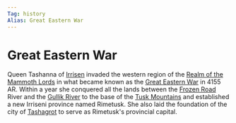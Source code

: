 ```yaml
---
Tag: history
Alias: Great Eastern War
---
```

# Great Eastern War
Queen Tashanna of [Irrisen](questforthefrozenflame/docs/Backstory/Places/Irrisen.md) invaded the western region of the [Realm of the Mammoth Lords](questforthefrozenflame/docs/Backstory/Places/Realm-of-the-Mammoth-Lords.md) in what became known as the [Great Eastern War](https://pathfinderwiki.com/wiki/Great_Eastern_War) in 4155 AR. Within a year she conquered all the lands between the [Frozen Road](questforthefrozenflame/docs/Backstory/Places/Geographical-Features/Frozen-Road.md) River and the [Gullik River](questforthefrozenflame/docs/Backstory/Places/Geographical-Features/Gullik-River.md) to the base of the [Tusk Mountains](questforthefrozenflame/docs/Backstory/Places/Geographical-Features/Tusk-Mountains.md) and established a new Irriseni province named Rimetusk. She also laid the foundation of the city of [Tashagrot](questforthefrozenflame/docs/Backstory/Places/Places-of-Interest/Ruins-of-Tashagrot.md) to serve as Rimetusk's provincial capital. 